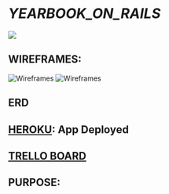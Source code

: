# ***YEARBOOK_ON_RAILS***
![](https://i.imgur.com/930w6eJ.png)




## **WIREFRAMES:**
![Wireframes](https://i.imgur.com/D82e0wC.png)
![Wireframes](https://i.imgur.com/etELB2T.png)


## **ERD**

## [HEROKU](https://badgeofhonor.herokuapp.com/): App Deployed

## [TRELLO BOARD](https://trello.com/b/SQajFMeN/badge-app)
## **PURPOSE:**